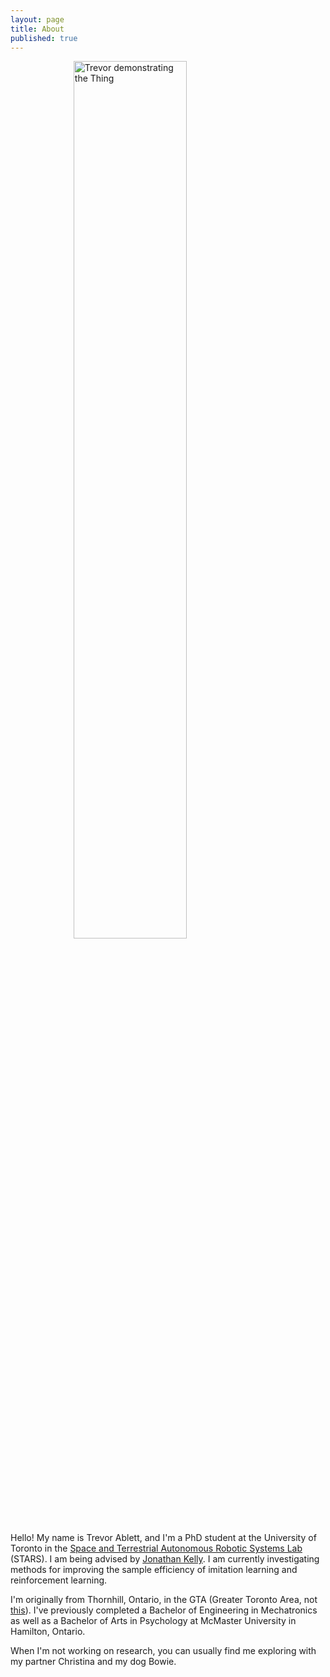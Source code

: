 ```yaml
---
layout: page
title: About
published: true
---
```

<!-- [![Trevor demonstrating the "Thing"]({{ site.url }}/{{ site.about-pic }})]({{ site.url }}) -->

<a class="link" href="{{ site.url }}/">
    <img src="{{ site.url }}/{{ site.about-pic }}" width="60%" alt="Trevor demonstrating the Thing" style="display: block; margin-left: auto; margin-right: auto">
</a>

<p>Hello! My name is Trevor Ablett, and I'm a PhD student at the University of Toronto in the <a href="http://starslab.ca" target="_blank">Space and Terrestrial Autonomous Robotic Systems Lab</a> (STARS). I am being advised by <a href="http://stars.utias.utoronto.ca/~jkelly/" target="_blank">Jonathan Kelly</a>. I am currently investigating methods for improving the sample efficiency of imitation learning and reinforcement learning.</p>

<p> I'm originally from Thornhill, Ontario, in the GTA (Greater Toronto Area, not <a href="https://en.wikipedia.org/wiki/Grand_Theft_Auto" target="_blank">this</a>). I've previously completed a Bachelor of Engineering in Mechatronics as well as a Bachelor of Arts in Psychology at McMaster University in Hamilton, Ontario. </p>

<p> When I'm not working on research, you can usually find me exploring with my partner Christina and my dog Bowie. </p>
